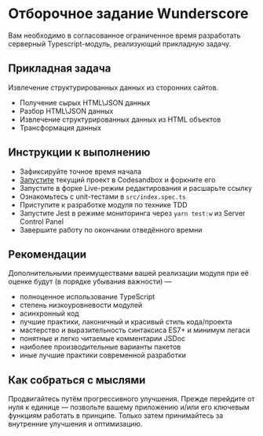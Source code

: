 # Отборочное задание Wunderscore

Вам необходимо в согласованное ограниченное время разработать серверный Typescript-модуль, реализующий прикладную задачу.

## Прикладная задача

Извлечение структурированных данных из сторонних сайтов.

+ Получение сырых HTML\JSON данных
+ Разбор HTML\JSON данных
+ Извлечение структурированных данных из HTML объектов
+ Трансформация данных

## Инструкции к выполнению

+ Зафиксируйте точное время начала
+ [Запустите](https://codesandbox.io/s/github/wscr/qualifying-ts-task) текущий проект в Codesandbox и форкните его
+ Запустите в форке Live-режим редактирования и расшарьте ссылку
+ Ознакомьтесь с unit-тестами в `src/index.spec.ts`
+ Приступите к разработке модуля по технике TDD
+ Запустите Jest в режиме мониторинга через `yarn test:w` из Server Control Panel
+ Завершите работу по окончании отведённого времни


## Рекомендации

Дополнительными преимуществами вашей реализации модуля при её оценке будут (в порядке убывания важности)  —

- полноценное использование TypeScript
- степень низкоуровневости модулей
- асинхронный код
- лучшие практики, лаконичный и красивый стиль кода/проекта
- мастерство и выразительность синтаксиса ES7+ и минимум легаси
- понятные и легко читаемые комментарии JSDoc
- наиболее производительные варианты пакетов
- иные лучшие практики современной разработки

## Как собраться с мыслями

Продвигайтесь путём прогрессивного улучшения. Прежде перейдите от нуля к единице — позвольте вашему приложению и/или его ключевым функциям работать в принципе. Только затем принимайтесь за внутренние улучшения и оптимизацию.